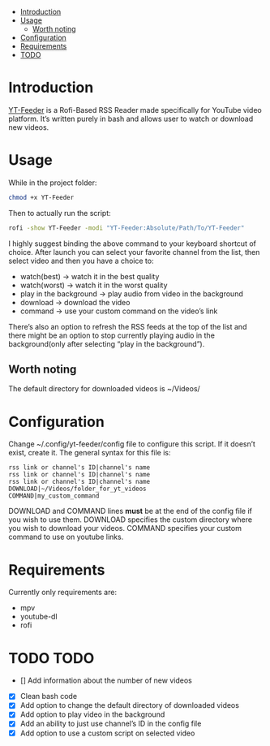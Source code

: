 - [Introduction](#orga6986bf)
- [Usage](#org9c0061d)
  - [Worth noting](#org4a83e5c)
- [Configuration](#org313a514)
- [Requirements](#org38024cb)
- [TODO](#orge884336)


<a id="orga6986bf"></a>

# Introduction

[YT-Feeder](https://youtu.be/GoCMYeCHMbQ) is a Rofi-Based RSS Reader made specifically for YouTube video platform. It&rsquo;s written purely in bash and allows user to watch or download new videos.


<a id="org9c0061d"></a>

# Usage

While in the project folder:

```bash
chmod +x YT-Feeder
```

Then to actually run the script:

```bash
rofi -show YT-Feeder -modi "YT-Feeder:Absolute/Path/To/YT-Feeder"
```

I highly suggest binding the above command to your keyboard shortcut of choice. After launch you can select your favorite channel from the list, then select video and then you have a choice to:

-   watch(best) -> watch it in the best quality
-   watch(worst) -> watch it in the worst quality
-   play in the background -> play audio from video in the background
-   download -> download the video
-   command -> use your custom command on the video&rsquo;s link

There&rsquo;s also an option to refresh the RSS feeds at the top of the list and there might be an option to stop currently playing audio in the background(only after selecting &ldquo;play in the background&rdquo;).


<a id="org4a83e5c"></a>

## Worth noting

The default directory for downloaded videos is ~/Videos/


<a id="org313a514"></a>

# Configuration

Change ~/.config/yt-feeder/config file to configure this script. If it doesn&rsquo;t exist, create it. The general syntax for this file is:

```
rss link or channel's ID|channel's name
rss link or channel's ID|channel's name
rss link or channel's ID|channel's name
DOWNLOAD|~/Videos/folder_for_yt_videos
COMMAND|my_custom_command
```

DOWNLOAD and COMMAND lines **must** be at the end of the config file if you wish to use them. DOWNLOAD specifies the custom directory where you wish to download your videos. COMMAND specifies your custom command to use on youtube links.


<a id="org38024cb"></a>

# Requirements

Currently only requirements are:

-   mpv
-   youtube-dl
-   rofi


<a id="orge884336"></a>

# TODO TODO

-   [] Add information about the number of new videos
-   [X] Clean bash code
-   [X] Add option to change the default directory of downloaded videos
-   [X] Add option to play video in the background
-   [X] Add an ability to just use channel&rsquo;s ID in the config file
-   [X] Add option to use a custom script on selected video
